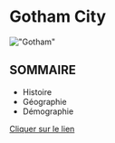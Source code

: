 # Gotham City
!["Gotham"](https://www.urban-comics.com/wp-content/uploads/2020/07/batmansilence2.jpg)
## SOMMAIRE
* Histoire
* Géographie
* Démographie

[Cliquer sur le lien](https://jsuprice.github.io/Gotham/)
